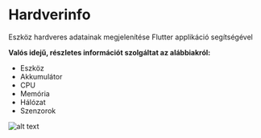 # Hardverinfo
Eszköz hardveres adatainak megjelenítése Flutter applikáció segítségével

**Valós idejű, részletes információt szolgáltat az alábbiakról:**
- Eszköz
- Akkumulátor
- CPU
- Memória
- Hálózat
- Szenzorok

![alt text](https://github.com/TheMartyMan/Hardverinfo-Flutter/blob/main/Project%20pictures/akkumul%C3%A1tor%20widget.png?raw=true)
